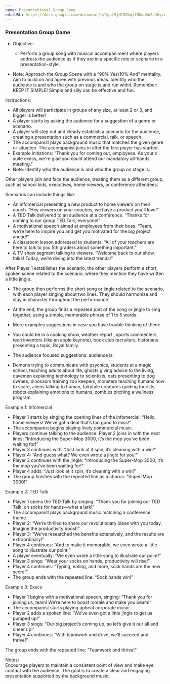 ```yaml
---
name: Presentational Group Song
editURL: https://docs.google.com/document/d/1gnf9jH15XbqtfNDwaKoSnJhyxubMHZ_e5hAu7bjdpjo/edit
---
```


### Presentation Group Game

* Objective:   
  * Perform a group song with musical accompaniment where players address the audience as if they are in a specific role or scenario in a presentation-style.

* Note: Approach the Group Scene with a “90% Yes/10% And” mentality. Aim to build on and agree with previous ideas. Identify who the audience is and who the group on stage is and run withit. Remember: KEEP IT SIMPLE\! Simple and silly can be effective and fun.

Instructions:

* All players will participate in groups of any size, at least 2 or 3, and bigger is better\!  
* A player starts by asking the audience for a suggestion of a genre or scenario.  
* A player will step out and clearly establish a scenario for the audience, creating a presentation such as a commercial, talk, or speech.   
* The accompanist plays background music that matches the given genre or situation. The accompanist joins in after the first player has started.  
* Example initiations: “Thank you for coming out, employees. As your c suite execs, we're glad you could attend our mandatory all-hands meeting.”   
* Note: Identify who the audience is and who the group on stage is.

Other players join and face the audience, treating them as a different group, such as school kids, executives, home viewers, or conference attendees. 

Scenarios can include things like:

* An infomercial presenting a new product to home viewers on their couch. “Hey viewers on your couches, we have a product you'll love\!”  
* A TED Talk delivered to an audience at a conference. “Thanks for coming to our group TED Talk, everyone\!”  
* A motivational speech aimed at employees from their boss. “Team, we’re here to inspire you and get you motivated for the big project ahead\!”  
* A classroom lesson addressed to students. “All of your teachers are here to talk to you 5th graders about something important.”  
* A TV show segment talking to viewers. “Welcome back to our show, folks\! Today, we’re diving into the latest trends\!”

After Player 1 establishes the scenario, the other players perform a short, spoken scene related to the scenario, where they mention they have written a little jingle. 

* The group then performs the short song or jingle related to the scenario, with each player singing about two lines. They should harmonize and stay in character throughout the performance.

* At the end, the group finds a repeated part of the song or jingle to sing together, using a simple, memorable phrase of 1 to 5 words.

* More examples suggestions in case you have trouble thinking of them:   
* You could be in a cooking show, weather report , sports commenters, tech inventors (like an apple keynote), book club recruiters, historians presenting a topic, Royal family.   
* The audience focused suggestions: audience is:  
* Demons trying to communicate with psychics, students at a magic school, teaching adults about life, ghosts giving advice to the living, cavemen explaining technology to scientists, cats presenting to dog owners, dinosaurs training zoo keepers, monsters teaching humans how to scare, aliens talking to human, fairytale creatures guiding tourists, robots explaining emotions to humans, zombies pitching a wellness program.

Example 1: Infomercial

* Player 1 starts by singing the opening lines of the infomercial: “Hello, home viewers\! We’ve got a deal that’s too good to miss\!”  
* The accompanist begins playing lively commercial music.  
* Players continue talking to the audience: Player 2 joins in with the next lines: “Introducing the Super-Mop 3000, it’s the mop you’ve been waiting for\!”  
* Player 3 continues with: “Just look at it spin, it’s cleaning with a win\!”  
* Player 4: “And guess what? We even wrote a jingle for you\!”  
* Player 3 continues with the jingle: “Introducing the Super-Mop 3000, it’s the mop you’ve been waiting for\!”  
* Player 4 adds: “Just look at it spin, it’s cleaning with a win\!”  
* The group finishes with the repeated line as a chorus: “Super-Mop 3000\!”

Example 2: TED Talk

* Player 1 opens the TED Talk by singing: “Thank you for joining our TED Talk, on socks for hands—what a lark\!”  
* The accompanist plays background music matching a conference theme.  
* Player 2: “We’re thrilled to share our revolutionary ideas with you today. Imagine the productivity boost\!”  
* Player 3: “We’ve researched the benefits extensively, and the results are extraordinary\!”  
* Player 4 continues: “And to make it memorable, we even wrote a little song to illustrate our point\!”  
* A player eventually: “We even wrote a little song to illustrate our point\!”  
* Player 3 sings: “Wear your socks on hands, productivity will rise\!”  
* Player 4 continues: “Typing, eating, and more, sock hands are the new score\!”  
* The group ends with the repeated line: “Sock hands win\!”

Example 3: Execs

* Player 1 begins with a motivational speech, singing: “Thank you for joining us, team\! We’re here to boost morale and make you beam\!”  
* The accompanist starts playing upbeat corporate music.  
* Player 2 adds a spoken line: “We’ve even got a little jingle to get us pumped up\!”  
* Player 3 sings: “Our big project’s coming up, so let’s give it our all and cheer up\!”  
* Player 4 continues: “With teamwork and drive, we’ll succeed and thrive\!”

The group ends with the repeated line: “Teamwork and thrive\!”

Notes:  
Encourage players to maintain a consistent point of view and make eye contact with the audience. The goal is to create a clear and engaging presentation supported by the background music.